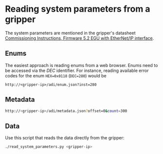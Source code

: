 # Reading system parameters from a gripper
The system parameters are mentioned in the gripper's datasheet [Commissioning Instructions, Firmware 5.2 EGU with EtherNet/IP interface](https://stb.cloud.schunk.com/media/IM0046706.PDF).

## Enums
The easiest approach is reading enums from a web browser.
Enums need to be accessed via the _DEC_ identifier.
For instance, reading available error codes for the enum `HEX=0x0118` (`DEC=280`) would be
```browser
http://<gripper-ip>/adi/enum.json?inst=280
```

## Metadata

```bash
http://<gripper-ip>/adi/metadata.json?offset=0&count=300
```

## Data
Use this script that reads the data directly from the gripper:
```bash
./read_system_parameters.py <gripper-ip>
```
